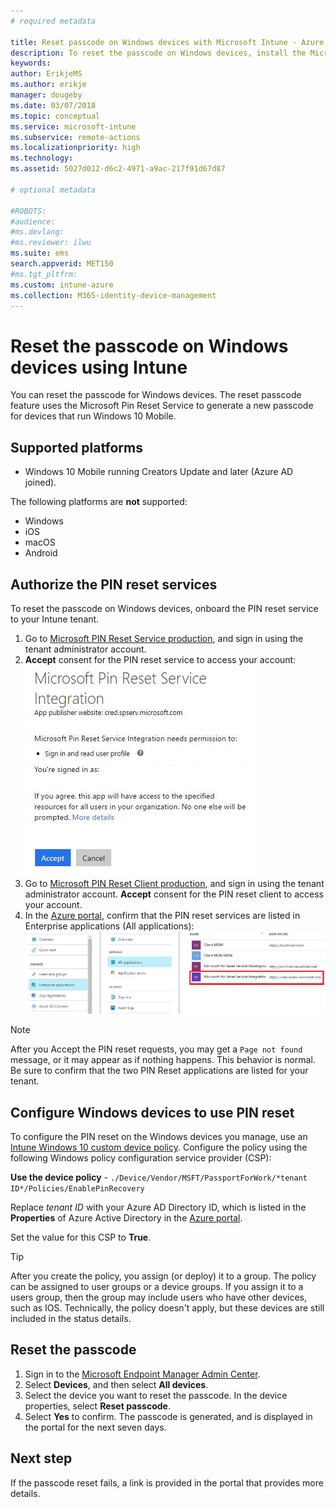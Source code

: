 ```yaml
---
# required metadata

title: Reset passcode on Windows devices with Microsoft Intune - Azure | Microsoft Docs
description: To reset the passcode on Windows devices, install the Microsoft Pin Reset Service and Microsoft Pin Reset Client, create a device policy using your Azure Active Directory Directory ID, and then reset the passcode in the Azure portal using Microsoft Intune.
keywords:
author: ErikjeMS
ms.author: erikje
manager: dougeby
ms.date: 03/07/2018
ms.topic: conceptual
ms.service: microsoft-intune
ms.subservice: remote-actions
ms.localizationpriority: high
ms.technology:
ms.assetid: 5027d012-d6c2-4971-a9ac-217f91d67d87

# optional metadata

#ROBOTS:
#audience:
#ms.devlang:
#ms.reviewer: ilwu
ms.suite: ems
search.appverid: MET150
#ms.tgt_pltfrm:
ms.custom: intune-azure
ms.collection: M365-identity-device-management
---
```


# Reset the passcode on Windows devices using Intune

You can reset the passcode for Windows devices. The reset passcode feature uses the Microsoft Pin Reset Service to generate a new passcode for devices that run Windows 10 Mobile. 

## Supported platforms

- Windows 10 Mobile running Creators Update and later (Azure AD joined).

The following platforms are **not** supported:
- Windows
- iOS
- macOS
- Android

## Authorize the PIN reset services

To reset the passcode on Windows devices, onboard the PIN reset service to your Intune tenant.

1. Go to [Microsoft PIN Reset Service production](https://login.windows.net/common/oauth2/authorize?response_type=code&client_id=b8456c59-1230-44c7-a4a2-99b085333e84&resource=https%3A%2F%2Fgraph.windows.net&redirect_uri=https%3A%2F%2Fcred.microsoft.com&state=e9191523-6c2f-4f1d-a4f9-c36f26f89df0&prompt=admin_consent), and sign in using the tenant administrator account.
2. **Accept** consent for the PIN reset service to access your account: 
  ![Accept the PIN Reset Server request for permissions](./media/device-windows-pin-reset/pin-reset-service-home-screen.png)
3. Go to [Microsoft PIN Reset Client production](https://login.windows.net/common/oauth2/authorize?response_type=code&client_id=9115dd05-fad5-4f9c-acc7-305d08b1b04e&resource=https%3A%2F%2Fcred.microsoft.com%2F&redirect_uri=ms-appx-web%3A%2F%2FMicrosoft.AAD.BrokerPlugin%2F9115dd05-fad5-4f9c-acc7-305d08b1b04e&state=6765f8c5-f4a7-4029-b667-46a6776ad611&prompt=admin_consent), and sign in using the tenant administrator account. **Accept** consent for the PIN reset client to access your account.
4. In the [Azure portal](https://portal.azure.com), confirm that the PIN reset services are listed in Enterprise applications (All applications):
  ![PIN reset service permissions page](./media/device-windows-pin-reset/pin-reset-service-application.png)

> [!NOTE]
> After you Accept the PIN reset requests, you may get a `Page not found` message, or it may appear as if nothing happens. This behavior is normal. Be sure to confirm that the two PIN Reset applications are listed for your tenant.

## Configure Windows devices to use PIN reset

To configure the PIN reset on the Windows devices you manage, use an [Intune Windows 10 custom device policy](../configuration/custom-settings-windows-10.md). Configure the policy using the following Windows policy configuration service provider (CSP):

**Use the device policy** - `./Device/Vendor/MSFT/PassportForWork/*tenant ID*/Policies/EnablePinRecovery`

Replace *tenant ID* with your Azure AD Directory ID, which is listed in the **Properties** of Azure Active Directory in the [Azure portal](https://portal.azure.com).

Set the value for this CSP to **True**.

> [!TIP]
> After you create the policy, you assign (or deploy) it to a group. The policy can be assigned to user groups or a device groups. If you assign it to a users group, then the group may include users who have other devices, such as IOS. Technically, the policy doesn't apply, but these devices are still included in the status details.

## Reset the passcode

1. Sign in to the [Microsoft Endpoint Manager Admin Center](https://go.microsoft.com/fwlink/?linkid=2109431). 
2. Select **Devices**, and then select **All devices**.
3. Select the device you want to reset the passcode. In the device properties, select **Reset passcode**.
4. Select **Yes** to confirm. The passcode is generated, and is displayed in the portal for the next seven days.

## Next step

If the passcode reset fails, a link is provided in the portal that provides more details.
